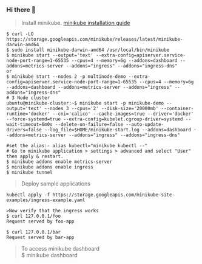 ### Hi there 👋

>Install minikube. [minikube installation guide](https://minikube.sigs.k8s.io/docs/start/) 
````
$ curl -LO https://storage.googleapis.com/minikube/releases/latest/minikube-darwin-amd64
$ sudo install minikube-darwin-amd64 /usr/local/bin/minikube
$ minikube start --output='text' --extra-config=apiserver.service-node-port-range=1-65535 --cpus=4 --memory=6g --addons=dashboard --addons=metrics-server --addons="ingress" --addons="ingress-dns"
or
$ minikube start --nodes 2 -p multinode-demo --extra-config=apiserver.service-node-port-range=1-65535 --cpus=4 --memory=6g --addons=dashboard --addons=metrics-server --addons="ingress" --addons="ingress-dns"
# 3 Node cluster
ubuntu@minikube-cluster:~$ minikube start -p minikube-demo --output='text' --nodes 3 --cpus='2' --disk-size='20000mb' --container-runtime='docker' --cni='calico' --cache-images=true --driver='docker' --force-systemd=true --extra-config=kubelet.cgroup-driver=systemd --wait-timeout=6m0s --delete-on-failure=false --auto-update-drivers=false --log_file=$HOME/minikube-start.log --addons=dashboard --addons=metrics-server --addons="ingress" --addons="ingress-dns"

#set the alias:- alias kubectl="minikube kubectl --"
# Go to minikube application > settings > advanced and select "User" then apply & restart.
$ minikube addons enable metrics-server
$ minikube addons enable ingress
$ minikube tunnel
````

> Deploy sample applications
````
kubectl apply -f https://storage.googleapis.com/minikube-site-examples/ingress-example.yaml  

>Now verify that the ingress works
$ curl 127.0.0.1/foo
Request served by foo-app

$ curl 127.0.0.1/bar
Request served by bar-app
````

>To access minikube dashboard  
$ minikube dashboard 


<!--
**saireddysatishkumar/saireddysatishkumar** is a ✨ _special_ ✨ repository because its `README.md` (this file) appears on your GitHub profile.

Here are some ideas to get you started:

- 🔭 I’m currently working on ...
- 🌱 I’m currently learning ...

- 🤔 I’m looking for help with ...
- 💬 Ask me about ...
- 📫 How to reach me: ...
- 😄 Pronouns: ...
- ⚡ Fun fact: ...
-->
